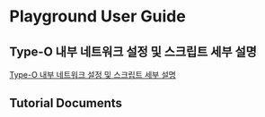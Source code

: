 # Playground User Guide

## Type-O 내부 네트워크 설정 및 스크립트 세부 설명

[Type-O 내부 네트워크 설정 및 스크립트 세부 설명](https://github.com/KOREN-Platform/Playground/blob/master/Playground_Introduction_Guide/User_Guide/How%20to%20Access%20VMs%20using%20SSH%20key.pdf)

## Tutorial Documents

